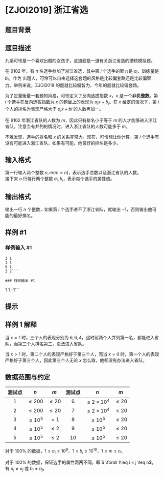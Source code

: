 # [ZJOI2019] 浙江省选

## 题目背景



## 题目描述

九条可怜是一个喜欢出题的女孩子，这道题是一道有关浙江省选的硬核模拟题。  

在 $9102$ 年，有 $n$ 名选手参加了浙江省选，其中第 $i$ 个选手的智力是 $a_i$，训练量是 $b_i$。作为
出题人，可怜可以自由选择这套题的风格是比较偏套路还是比较偏智力。举例来说，$\mathrm{ZJOI}2018$ 的题就比较偏智力，今年的题就比较偏套路。  

为了定量衡量一套题的风格，可怜定义了反向选拔指数 $x$，$x$ 是一个**非负整数**。第 $i$ 个选手在反向选拔指数为 $x$ 的题目上的表现为 $a_ix+b_i$。在 $x$ 给定的情况下，第 $i$ 个人的排名为表现严格大于 $a_ix+bi$ 的人数再加一。  

在 $9102$ 年浙江省队的人数为 $m$，因此只有排名小于等于 $m$ 的人才能够进入浙江省队。注意当有并列的情况时，进入浙江省队的人数可能多于 $m$。

不难发现，选手的排名和 $x$ 的关系非常大。现在，可怜想让你计算，第 $i$ 个选手有没有可能进入浙江省队，如果有可能，他最好的排名是多少。  


## 输入格式

第一行输入两个整数 $n,m(m\leq n)$，表示选手总数以及浙江省队的人数。  
接下来 $n$ 行每行两个整数 $a_i,b_i$，表示每个选手的属性值。


## 输出格式

输出一行 $n$ 个整数，如果第 $i$ 个选手进不了浙江省队，就输出 $-1$，否则输出他可能的最好排名。

## 样例 #1

### 样例输入 #1
```
3 1
1 5
5 1
2 2```

### 样例输出 #1

```
1 1 -1```

## 提示

## 样例 1 解释
当 $x=1$ 时，三个人的表现分别为 $6,6,4$，这时前两个人并列第一名，都能进入省队，而第三个人排名第三，没法进入省队。  

当 $x>1$ 时，第二个人的表现严格好于第三个人，而当 $x=0$ 时，第一个人的表现严格好于第三个人，因此第三个人无论 $x$ 怎么取，他都没有办法进入省队。  

## 数据范围与约定
| 测试点 | $n$ | $m$ | 测试点 | $n$ | $m$ |
| :----------: | :----------: | :----------: | :----------: | :----------: | :----------: |
| $1$ | $\le 200$ | $\le 20$ | $6$ | $\le 2\times 10^4$ | $\le 20$ |
| $2$ | $\le 200$ | $\le 20$ | $7$ | $\le 2\times 10^4$ | $\le 20$ |
| $3$ | $\le 10^5$ | $=1$ | $8$ | $\le 10^5$ | $\le 20$ |
| $4$ | $\le 10^5$ | $\le 2$ | $9$ | $\le 10^5$ | $\le 20$ |
| $5$ | $\le 10^5$ | $\le 2$  | $10$ | $\le 10^5$ | $\le 20$ |

对于 $100\%$ 的数据，$1\leq a_i \leq 10^9$，$1\leq b_i \leq 10^{18}$，$1\leq m \leq n$。

对于 $100\%$ 的数据，保证选手的属性两两不同，即 $ \forall 1\leq i < j \leq n$，有 $a_i\neq a_j$ 或 $b_i\neq b_j$。
